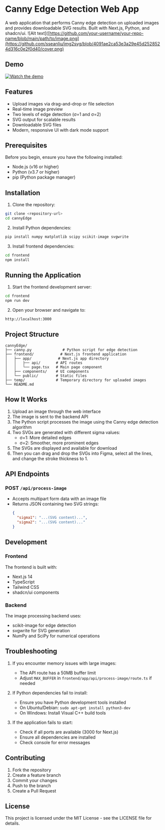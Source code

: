 # Canny Edge Detection Web App

A web application that performs Canny edge detection on uploaded images and provides downloadable SVG results. Built with Next.js, Python, and shadcn/ui.
![Alt text]([https://github.com/your-username/your-repo-name/blob/main/path/to/image.png](https://github.com/sseanliu/img2svg/blob/4091ae2ca53e3a29e45d2528524d316c0e2f0d40/cover.png)

## Demo
[![Watch the demo](https://img.youtube.com/vi/9q085C0NcjY/0.jpg)](https://youtu.be/9q085C0NcjY)

## Features

- Upload images via drag-and-drop or file selection
- Real-time image preview
- Two levels of edge detection (σ=1 and σ=2)
- SVG output for scalable results
- Downloadable SVG files
- Modern, responsive UI with dark mode support

## Prerequisites

Before you begin, ensure you have the following installed:
- Node.js (v16 or higher)
- Python (v3.7 or higher)
- pip (Python package manager)

## Installation

1. Clone the repository:
```bash
git clone <repository-url>
cd cannyEdge
```

2. Install Python dependencies:
```bash
pip install numpy matplotlib scipy scikit-image svgwrite
```

3. Install frontend dependencies:
```bash
cd frontend
npm install
```

## Running the Application

1. Start the frontend development server:
```bash
cd frontend
npm run dev
```

2. Open your browser and navigate to:
```
http://localhost:3000
```

## Project Structure

```
cannyEdge/
├── canny.py              # Python script for edge detection
├── frontend/            # Next.js frontend application
│   ├── app/            # Next.js app directory
│   │   ├── api/       # API routes
│   │   └── page.tsx   # Main page component
│   ├── components/    # UI components
│   └── public/        # Static files
├── temp/              # Temporary directory for uploaded images
└── README.md
```

## How It Works

1. Upload an image through the web interface
2. The image is sent to the backend API
3. The Python script processes the image using the Canny edge detection algorithm
4. Two SVGs are generated with different sigma values:
   - σ=1: More detailed edges
   - σ=2: Smoother, more prominent edges
5. The SVGs are displayed and available for download
6. Then you can drag and drop the SVGs into Figma, select all the lines, and change the stroke thickness to 1.

## API Endpoints

### POST `/api/process-image`
- Accepts multipart form data with an image file
- Returns JSON containing two SVG strings:
  ```json
  {
    "sigma1": "...(SVG content)...",
    "sigma2": "...(SVG content)..."
  }
  ```

## Development

### Frontend
The frontend is built with:
- Next.js 14
- TypeScript
- Tailwind CSS
- shadcn/ui components

### Backend
The image processing backend uses:
- scikit-image for edge detection
- svgwrite for SVG generation
- NumPy and SciPy for numerical operations

## Troubleshooting

1. If you encounter memory issues with large images:
   - The API route has a 50MB buffer limit
   - Adjust `MAX_BUFFER` in `frontend/app/api/process-image/route.ts` if needed

2. If Python dependencies fail to install:
   - Ensure you have Python development tools installed
   - On Ubuntu/Debian: `sudo apt-get install python3-dev`
   - On Windows: Install Visual C++ build tools

3. If the application fails to start:
   - Check if all ports are available (3000 for Next.js)
   - Ensure all dependencies are installed
   - Check console for error messages

## Contributing

1. Fork the repository
2. Create a feature branch
3. Commit your changes
4. Push to the branch
5. Create a Pull Request

## License

This project is licensed under the MIT License - see the LICENSE file for details. 
